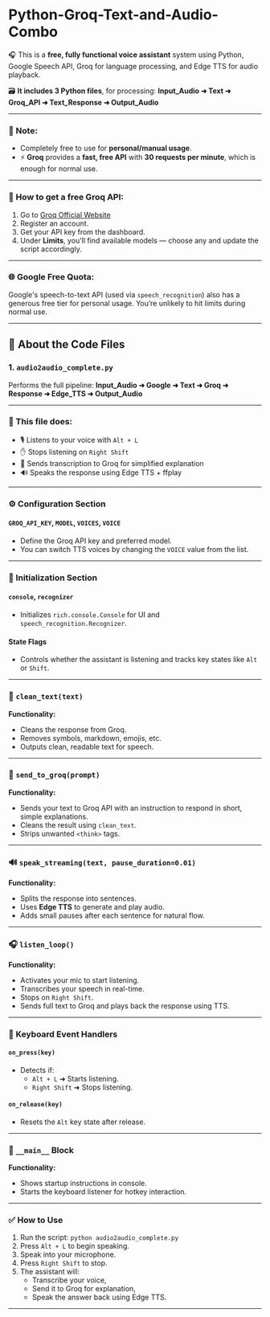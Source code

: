 # Python-Groq-Text-and-Audio-Combo

🎧 This is a **free, fully functional voice assistant** system using Python, Google Speech API, Groq for language processing, and Edge TTS for audio playback.

🗃️ **It includes 3 Python files**, for processing:
**Input_Audio ➜ Text ➜ Groq_API ➜ Text_Response ➜ Output_Audio**

---

### 📝 Note:
- Completely free to use for **personal/manual usage**.
- ⚡ **Groq** provides a **fast, free API** with **30 requests per minute**, which is enough for normal use.

---

### 🧪 How to get a free Groq API:
1. Go to [Groq Official Website](https://groq.com/)
2. Register an account.
3. Get your API key from the dashboard.
4. Under **Limits**, you'll find available models — choose any and update the script accordingly.

---

### 🌐 Google Free Quota:
Google's speech-to-text API (used via `speech_recognition`) also has a generous free tier for personal usage. You’re unlikely to hit limits during normal use.

---

## 📂 About the Code Files

### 1. `audio2audio_complete.py`
Performs the full pipeline:
**Input_Audio ➜ Google ➜ Text ➜ Groq ➜ Response ➜ Edge_TTS ➜ Output_Audio**

---

### 📌 This file does:
- 🎙️ Listens to your voice with `Alt + L`
- ✋ Stops listening on `Right Shift`
- 💬 Sends transcription to Groq for simplified explanation
- 🔊 Speaks the response using Edge TTS + ffplay

---

### ⚙️ Configuration Section

#### `GROQ_API_KEY`, `MODEL`, `VOICES`, `VOICE`
- Define the Groq API key and preferred model.
- You can switch TTS voices by changing the `VOICE` value from the list.

---

### 🧰 Initialization Section

#### `console`, `recognizer`
- Initializes `rich.console.Console` for UI and `speech_recognition.Recognizer`.

#### State Flags
- Controls whether the assistant is listening and tracks key states like `Alt` or `Shift`.

---

### 🧹 `clean_text(text)`

**Functionality:**
- Cleans the response from Groq.
- Removes symbols, markdown, emojis, etc.
- Outputs clean, readable text for speech.

---

### 🔁 `send_to_groq(prompt)`

**Functionality:**
- Sends your text to Groq API with an instruction to respond in short, simple explanations.
- Cleans the result using `clean_text`.
- Strips unwanted `<think>` tags.

---

### 🔊 `speak_streaming(text, pause_duration=0.01)`

**Functionality:**
- Splits the response into sentences.
- Uses **Edge TTS** to generate and play audio.
- Adds small pauses after each sentence for natural flow.

---

### 🎧 `listen_loop()`

**Functionality:**
- Activates your mic to start listening.
- Transcribes your speech in real-time.
- Stops on `Right Shift`.
- Sends full text to Groq and plays back the response using TTS.

---

### 🎹 Keyboard Event Handlers

#### `on_press(key)`
- Detects if:
  - `Alt + L` ➜ Starts listening.
  - `Right Shift` ➜ Stops listening.

#### `on_release(key)`
- Resets the `Alt` key state after release.

---

### 🚀 `__main__` Block

**Functionality:**
- Shows startup instructions in console.
- Starts the keyboard listener for hotkey interaction.

---

### ✅ How to Use

1. Run the script: `python audio2audio_complete.py`
2. Press `Alt + L` to begin speaking.
3. Speak into your microphone.
4. Press `Right Shift` to stop.
5. The assistant will:
   - Transcribe your voice,
   - Send it to Groq for explanation,
   - Speak the answer back using Edge TTS.

---
